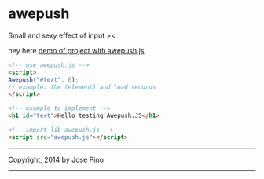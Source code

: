 awepush
=======

Small and sexy effect of input ><

hey here [demo of project with awepush.js](http://jofpin.github.io/amposh/). 

```html
<!-- use awepush.js -->
<script>
Awepush("#text", 6);
// example: the (element) and load seconds
</script>
```

```html
<!-- example to implement -->
<h1 id="text">Hello testing Awepush.JS</h1>

<!-- import lib awepush.js -->
<script src="awepush.js"></script>
```
-------------

Copyright, 2014 by [Jose Pino](http://twitter.com/jofpin)

-------------
